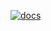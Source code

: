 [![docs](https://github.com/borrow-sanitizer/docs/actions/workflows/docs.yml/badge.svg)](https://borrow-sanitizer.github.io/docs/)